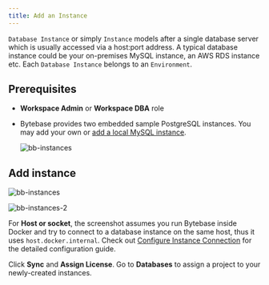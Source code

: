 ```yaml
---
title: Add an Instance
---
```


`Database Instance` or simply `Instance` models after a single database server which is usually accessed via a host:port address. A typical database instance could be your on-premises MySQL instance, an AWS RDS instance etc. Each `Database Instance` belongs to an `Environment`.


## Prerequisites

- **Workspace Admin** or **Workspace DBA** role

- Bytebase provides two embedded sample PostgreSQL instances. You may add your own or [add a local MySQL instance](/docs/tutorials/local-mysql-instance).

  ![bb-instances](/content/docs/get-started/step-by-step/add-an-instance/bb-instances.webp)


## Add instance

![bb-instances](/content/docs/get-started/step-by-step/add-an-instance/bb-instances.webp)

![bb-instances-2](/content/docs/get-started/step-by-step/add-an-instance/bb-instances-2.webp)

For **Host or socket**, the screenshot assumes you run Bytebase inside Docker and try to connect to a database instance on the same host, thus it uses `host.docker.internal`. Check out [Configure Instance Connection](/docs/get-started/instance) for the detailed configuration guide.

Click **Sync** and **Assign License**. Go to **Databases** to assign a project to your newly-created instances.